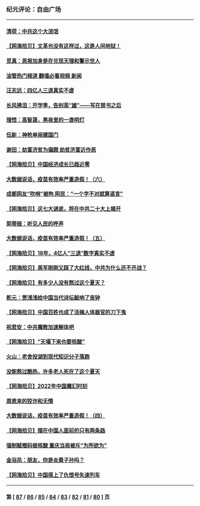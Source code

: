 ### 纪元评论：自由广场
---
#### [清荷：中共这个大流氓](../../pages/nsc993/n13817607.md?09060330) 
#### [【网海拾贝】文革也没有这样过，这是人间地狱！](../../pages/nsc993/n13817602.md?09060330) 
#### [觅真：恶报加身是在兑现天理和警示世人](../../pages/nsc993/n13817153.md?09060330) 
#### [油管热门频道 翻墙必看视频 新闻](ok?09060330)
#### [汪志远：四亿人三退真实不虚](../../pages/nsc993/n13817209.md?09060330) 
#### [长风拂泪：开学季，告别英“雄”——写在禁书之后](../../pages/nsc993/n13817147.md?09060330) 
#### [理悟：高智晟，黑夜里的一盏明灯](../../pages/nsc993/n13816672.md?09060330) 
#### [伍新：神枪单闹建国门](../../pages/nsc993/n13816657.md?09060330) 
#### [谢田：劫富济贫为偏颇 劫贫济富近作恶](../../pages/nsc993/n13816650.md?09060330) 
#### [【网海拾贝】中国经济成长已趋近零](../../pages/nsc993/n13816463.md?09060330) 
#### [大数据说话，疫苗有效率严重造假！（六）](../../pages/nsc993/n13816020.md?09060330) 
#### [成都网友“吹哨”被拘 网民：“一个字不对就算谣言”](../../pages/nsc993/n13816016.md?09060330) 
#### [【网海拾贝】这七大谜底，将在中共二十大上揭开](../../pages/nsc993/n13815193.md?09060330) 
#### [郭蒂娅：听见人民的呼声](../../pages/nsc993/n13815063.md?09060330) 
#### [大数据说话，疫苗有效率严重造假！（五）](../../pages/nsc993/n13814705.md?09060330) 
#### [【网海拾贝】18年，4亿人“三退”数字真实不虚](../../pages/nsc993/n13814374.md?09060330) 
#### [【网海拾贝】美军刚刚又踩了大红线，中共为什么还不开战？](../../pages/nsc993/n13813604.md?09060330) 
#### [【网海拾贝】有多少人没有熬过这个夏天？](../../pages/nsc993/n13812985.md?09060330) 
#### [乾元：贾浅浅给中国当代诗坛敲响了丧钟](../../pages/nsc993/n13812840.md?09060330) 
#### [【网海拾贝】中国百姓也成了活摘人体器官的刀下鬼](../../pages/nsc993/n13812062.md?09060330) 
#### [祝君安：中共魔教加速解体吧](../../pages/nsc993/n13812072.md?09060330) 
#### [【网海拾贝】“天塌下来也要核酸”](../../pages/nsc993/n13811406.md?09060330) 
#### [火山：老舍投湖到现代知识分子落跑](../../pages/nsc993/n13811414.md?09060330) 
#### [没能熬过酷热，许多老人死在了这个夏天](../../pages/nsc993/n13811366.md?09060330) 
#### [【网海拾贝】2022年中国魔幻时刻](../../pages/nsc993/n13810635.md?09060330) 
#### [周恩来的狡诈和无情](../../pages/nsc993/n13810621.md?09060330) 
#### [大数据说话，疫苗有效率严重造假！（四）](../../pages/nsc993/n13810534.md?09060330) 
#### [【网海拾贝】摆在中国人面前的只有两条路](../../pages/nsc993/n13809733.md?09060330) 
#### [强制赋橙码做核酸 重庆当局被斥“为所欲为”](../../pages/nsc993/n13809680.md?09060330) 
#### [金浴凤：朋友，你是炎黄子孙吗？](../../pages/nsc993/n13808828.md?09060330) 
#### [【网海拾贝】中国搭上了仇恨号失速列车](../../pages/nsc993/n13808946.md?09060330) 

---
#### 第 [ [87](./87.md?09060330) / [86](./86.md?09060330) / [85](./85.md?09060330) / [84](./84.md?09060330) / [83](./83.md?09060330) / [82](./82.md?09060330) / [81](./81.md?09060330) / [80](./80.md?09060330) ] 页
